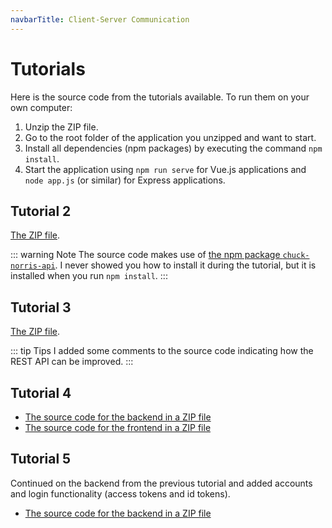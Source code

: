 ```yaml
---
navbarTitle: Client-Server Communication
---
```

# Tutorials
Here is the source code from the tutorials available. To run them on your own computer:

1. Unzip the ZIP file.
2. Go to the root folder of the application you unzipped and want to start.
3. Install all dependencies (npm packages) by executing the command `npm install`.
4. Start the application using `npm run serve` for Vue.js applications and `node app.js` (or similar) for Express applications.

## Tutorial 2
[The ZIP file](/course-material/client-server-communication/tutorial-02.zip).

::: warning Note
The source code makes use of [the npm package `chuck-norris-api`](https://www.npmjs.com/package/chuck-norris-api). I never showed you how to install it during the tutorial, but it is installed when you run `npm install`.
:::

## Tutorial 3
[The ZIP file](/course-material/client-server-communication/tutorial-03.zip).

::: tip Tips
I added some comments to the source code indicating how the REST API can be improved.
:::

## Tutorial 4
* [The source code for the backend in a ZIP file](/course-material/client-server-communication/tutorial-04-backend.zip)
* [The source code for the frontend in a ZIP file](/course-material/client-server-communication/tutorial-04-frontend.zip)

## Tutorial 5
Continued on the backend from the previous tutorial and added accounts and login functionality (access tokens and id tokens).

* [The source code for the backend in a ZIP file](/course-material/client-server-communication/tutorial-05-backend.zip)